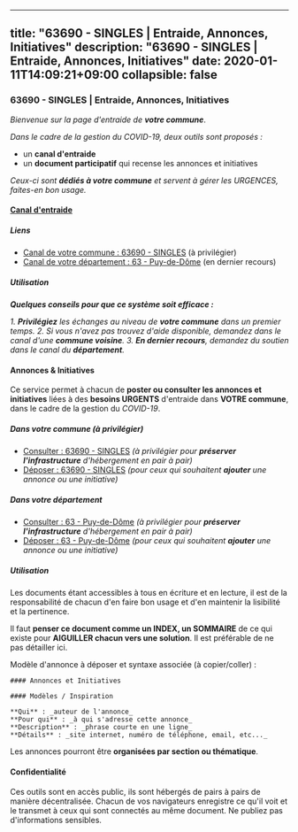 
---
title: "63690 - SINGLES | Entraide, Annonces, Initiatives"
description: "63690 - SINGLES | Entraide, Annonces, Initiatives"
date: 2020-01-11T14:09:21+09:00
collapsible: false
---

### 63690 - SINGLES | Entraide, Annonces, Initiatives

_Bienvenue sur la page d'entraide de **votre commune**_.

_Dans le cadre de la gestion du COVID-19, deux outils sont proposés :_

- un **canal d'entraide**
- un **document participatif** qui recense les annonces et initiatives

_Ceux-ci sont **dédiés à votre commune** et servent à gérer les URGENCES, faites-en bon usage._

#### [Canal d'entraide](https://entraide.stopcoronavirus.tech/#/channel/63690_singles)

##### Liens

- [Canal de votre commune : 63690 	- SINGLES](https://entraide.stopcoronavirus.tech/#/channel/63690_singles) (à privilégier)
- [Canal de votre département : 63 	- Puy-de-Dôme](https://entraide.stopcoronavirus.tech/#/channel/63_puy-de-dome) (en dernier recours)

##### Utilisation

_**Quelques conseils pour que ce système soit efficace :**_

_1. **Privilégiez** les échanges au niveau de **votre commune** dans un premier temps._
_2. Si vous n'avez pas trouvez d'aide disponible, demandez dans le canal d'une **commune voisine**._
_3. **En dernier recours**, demandez du soutien dans le canal du **département**._

#### Annonces & Initiatives


Ce service permet à chacun de **poster ou consulter les annonces et initiatives** liées à des **besoins
URGENTS** d'entraide dans **VOTRE commune**, dans le cadre de la gestion du _COVID-19_.

##### Dans votre commune (à privilégier)

- [Consulter : 63690 	- SINGLES](https://docs.stopcoronavirus.tech/#/r/markdown/63690_singles/4XTTMB2eJUDhJg8b9vgfNezYjnJe3iew1Y1j1gg2gUJWdjQ8w) _(à privilégier pour **préserver l'infrastructure** d'hébergement en pair à pair)_
- [Déposer : 63690 	- SINGLES](https://docs.stopcoronavirus.tech/#/w/markdown/63690_singles/4XTTMB2eJUDhJg8b9vgfNezYjnJe3iew1Y1j1gg2gUJWdjQ8w-K3TgUCmoHEDkz6TrTeaHp3oxumyn6QYkivQ4YaN2sbiMRwrgxgbGkdcVjTm3bMtgw9YA8skZb118SbxLczmb1C1Vfy9KJrwgxzv8P9YjMYHCz5ZK9XsAqRkgwTUAiigPRJ5iLSgP) _(pour ceux qui souhaitent **ajouter** une annonce ou une initiative)_

##### Dans votre département

- [Consulter : 63 	- Puy-de-Dôme](https://docs.stopcoronavirus.tech/#/r/markdown/63_puy-de-dome/4XTTM33WXSXcz3N8GTyLwBY1p9PJNcUWyBLxomSFALNumGkmU) _(à privilégier pour **préserver l'infrastructure** d'hébergement en pair à pair)_
- [Déposer : 63 	- Puy-de-Dôme](https://docs.stopcoronavirus.tech/#/w/markdown/63_puy-de-dome/4XTTM33WXSXcz3N8GTyLwBY1p9PJNcUWyBLxomSFALNumGkmU-K3TgURtQ1RdVG3LeCnTW6B7SHw5yAi6GEKhfCtyNRtd7fYhyA8KaMMW86iSyXvmga7aznJSDd7KLLonQbGoKKpWyzp6qZLGAWDYMfzMqg3KbwSCTBcBKWZJqDig4rKe5DyaMao9g) _(pour ceux qui souhaitent **ajouter** une annonce ou une initiative)_


##### Utilisation

Les documents étant accessibles à tous en écriture et en lecture, il est de la
responsabilité de chacun d'en faire bon usage et d'en maintenir la lisibilité
et la pertinence.

Il faut **penser ce document comme un INDEX, un SOMMAIRE** de ce qui existe
pour **AIGUILLER chacun vers une solution**. Il est préférable de ne pas détailler ici.

Modèle d'annonce à déposer et syntaxe associée (à copier/coller) :

    #### Annonces et Initiatives

    #### Modèles / Inspiration

    **Qui** : _auteur de l'annonce_
    **Pour qui** : _à qui s'adresse cette annonce_
    **Description** : _phrase courte en une ligne_
    **Détails** : _site internet, numéro de téléphone, email, etc..._


Les annonces pourront être **organisées par section ou thématique**.

#### Confidentialité

Ces outils sont en accès public, ils sont hébergés de pairs à pairs de manière décentralisée.
Chacun de vos navigateurs enregistre ce qu'il voit et le transmet à ceux qui sont connectés au même document.
Ne publiez pas d'informations sensibles.
